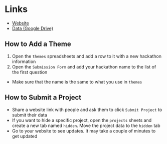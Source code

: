 # Links #
* [Website](https://ceeoinnovations.github.io/hackathon-2021/)
* [Data (Google Drive)](https://drive.google.com/drive/folders/1Q93uWY06GB0Hlg8kT3HfqQGiKK60VgR_?usp=sharing)

## How to Add a Theme ##
1. Open the `themes` spreadsheets and add a row to it with a new hackathon information
2. Open the `Submission Form` and add your hackathon name to the list of the first question
* Make sure that the name is the same to what you use in `themes`

## How to Submit a Project ##
* Share a website link with people and ask them to click `Submit Project` to submit their data
* If you want to hide a specific project, open the `projects` sheets and create a new tab named `hidden`. Move the project data to the `hidden` tab
* Go to your website to see updates. It may take a couple of minutes to get updated
